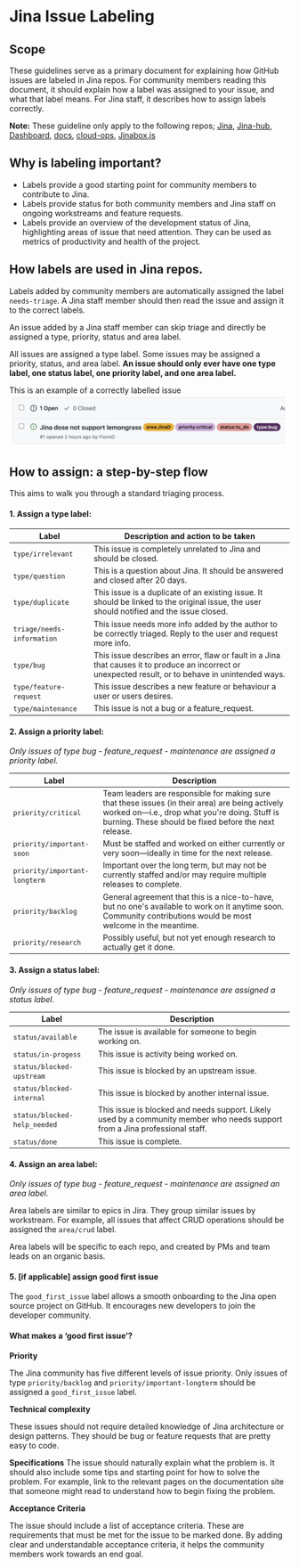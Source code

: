 # Jina Issue Labeling

## Scope
These guidelines serve as a primary document for explaining how GitHub issues are labeled in Jina repos. For community members reading this document, it should explain how a label was assigned to your issue, and what that label means. For Jina staff, it describes how to assign labels correctly.

**Note:** These guideline only apply to the following repos; [Jina](https://github.com/jina-ai/jina), [Jina-hub](https://github.com/jina-ai/jina-hub), [Dashboard](https://github.com/jina-ai/dashboard), [docs](https://github.com/jina-ai/docs), [cloud-ops](https://github.com/jina-ai/cloud-ops),  [Jinabox.js](https://github.com/jina-ai/jinabox.js)

## Why is labeling important?
* Labels provide a good starting point for community members to contribute to Jina.
* Labels provide status for both community members and Jina staff on ongoing workstreams and feature requests.
* Labels provide an overview of the development status of Jina, highlighting areas of issue that need attention. They can be used as metrics of productivity and health of the project.


## How labels are used in Jina repos.

Labels added by community members are automatically assigned the label `needs-triage`. A Jina staff member should then read the issue and assign it to the correct labels.

An issue added by a Jina staff member can skip triage and directly be assigned a type, priority, status and area label.

All issues are assigned a type label. Some issues may be assigned a priority, status, and area label. **An issue should only ever have one type label, one status label, one priority label, and one area label.**

This is an example of a correctly labelled issue
![alt text](.github/images/github_issue_label.png)



## How to assign: a step-by-step flow
This aims to walk you through a standard triaging process.

#### 1. Assign a type label:
| Label | Description and action to be taken  |
|--|--|
|`type/irrelevant` | This issue is completely unrelated to Jina and should be closed.|
|`type/question` | This is a question about Jina. It should be answered and closed after 20 days. |
|`type/duplicate` |This issue is a duplicate of an existing issue. It should be linked to the original issue, the user should notified and the issue closed.|
|`triage/needs-information` |This issue needs more info added by the author to be correctly triaged. Reply to the user and request more info.  |
|`type/bug`|This issue describes an error, flaw or fault in a Jina that causes it to produce an incorrect or unexpected result, or to behave in unintended ways.|
|`type/feature-request` | This issue describes a new feature or behaviour a user or users desires.|
|`type/maintenance`|This issue is not a bug or a feature_request.|

#### 2. Assign a priority label:
*Only issues of type bug - feature_request - maintenance are assigned a priority label.*

|Label  |Description |
|--|--|
|`priority/critical`| Team leaders are responsible for making sure that these issues (in their area) are being actively worked on—i.e., drop what you're doing. Stuff is burning. These should be fixed before the next release.|
|`priority/important-soon`|Must be staffed and worked on either currently or very soon—ideally in time for the next release.|
|`priority/important-longterm`|Important over the long term, but may not be currently staffed and/or may require multiple releases to complete.|
|`priority/backlog`|General agreement that this is a nice-to-have, but no one's available to work on it anytime soon. Community contributions would be most welcome in the meantime.|
|`priority/research`|Possibly useful, but not yet enough research to actually get it done.|

#### 3.  Assign a status label:
*Only issues of type bug - feature_request - maintenance are assigned a status label.*

| Label | Description |
|--|--|
|`status/available`| The issue is available for someone to begin working on. |
|`status/in-progess`|This issue is activity being worked on.|
|`status/blocked-upstream`|This issue is blocked by an upstream issue.|
|`status/blocked-internal`|This issue is blocked by another internal issue.|
|`status/blocked-help_needed`| This issue is blocked and needs support. Likely used by a community member who needs support from a Jina professional staff.|
|`status/done`|This issue is complete.|


#### 4. Assign an area label:

*Only issues of type bug - feature_request - maintenance are assigned an area label.*

Area labels are similar to epics in Jira. They group similar issues by workstream. For example, all issues that affect CRUD operations should be assigned the `area/crud` label.

Area labels will be specific to each repo, and created by PMs and team leads on an organic basis.

#### 5. [if applicable] assign good first issue
The `good_first_issue` label allows a smooth onboarding to the Jina open source project on GitHub. It encourages new developers to join the developer community.

####  What makes a ‘good first issue’?

**Priority**

The Jina community has five different levels of issue priority. Only issues of type `priority/backlog` and `priority/important-longterm` should be assigned a `good_first_issue` label.

**Technical complexity**

These issues should not require detailed knowledge of Jina architecture or design patterns. They should be bug or feature requests that are pretty easy to code.

**Specifications**
The issue should naturally explain what the problem is. It should also include some tips and starting point for how to solve the problem. For example, link to the relevant pages on the documentation site that someone might read to understand how to begin fixing the problem.

**Acceptance Criteria**

The issue should include a list of acceptance criteria. These are requirements that must be met for the issue to be marked done. By adding clear and understandable acceptance criteria, it helps the community members work towards an end goal.
